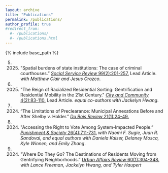 ```yaml
---
layout: archive
title: "Publications"
permalink: /publications/
author_profile: true
#redirect_from:
  #- /publications/
  #- /publications.html
---
```


{% include base_path %}

5. 2025. "Spatial burdens of state institutions: The case of criminal courthouses.” [_Social Service Review_ 99(2):201-257.](https://doi.org/10.1086/734463) 
Lead Article. _with Matthew Clair and Jesus Orozco_. 

4. 2025. "The Reign of Racialized Residential Sorting: Gentrification and Residential Mobility in the 21st Century." [_City and Community_ 4(2):83-110.](https://doi.org/10.1177/15356841241276390)
Lead Article. _equal co-authors with Jackelyn Hwang_.

3. 2024. “The Limitations of Preclearance: Municipal Annexations Before and After Shelby v. Holder.” [_Du Bois Review_ 21(1):24-49.](https://doi.org/10.1017/S1742058X23000152) 

2. 2024. "Accessing the Right to Vote Among System-Impacted People.” [_Punishment & Society_ 26(4):711-731.](https://doi.org/10.1177/14624745241230199.)
_with Naomi F. Sugie, Juan R. Sandoval, and equal authors with Daniela Kaiser, Delaney Mosca, Kyle Winnen, and Emily Zhang_.

1. 2024. "Where Do They Go? The Destinations of Residents Moving from Gentrifying Neighborhoods.” [_Urban Affairs Review_ 60(1):304-348.](https://doi.org/10.1177/10780874231169921) 
_with Lance Freeman, Jackelyn Hwang, and Tyler Haupert_ 
